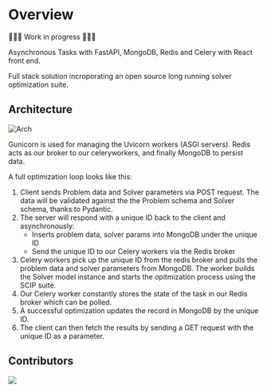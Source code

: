 # Overview

🚧🚧🚧 Work in progress 🚧🚧🚧

Asynchronous Tasks with FastAPI, MongoDB, Redis and Celery with React front end.

Full stack solution incroporating an open source long running solver optimization suite.

## Architecture

![Arch](./docs/arch.drawio.svg)

Gunicorn is used for managing the Uvicorn workers (ASGI servers). Redis acts as our broker to our celeryworkers, and finally MongoDB to persist data.

A full optimization loop looks like this:

1. Client sends Problem data and Solver parameters via POST request. The data will be validated against the the Problem schema and Solver schema, thanks to Pydantic.
2. The server will respond with a unique ID back to the client and asynchronously:
   - Inserts problem data, solver params into MongoDB under the unique ID
   - Send the unique ID to our Celery workers via the Redis broker
3. Celery workers pick up the unique ID from the redis broker and pulls the problem data and solver parameters from MongoDB. The worker builds the Solver model instance and starts the opitmization process using the SCIP suite.
4. Our Celery worker constantly stores the state of the task in our Redis broker which can be polled.
5. A successful optimization updates the record in MongoDB by the unique ID.
6. The client can then fetch the results by sending a GET request with the unique ID as a parameter.

## Contributors

<a href="https://github.com/jmeisele/celery-farm/graphs/contributors">
  <img src="https://contrib.rocks/image?repo=jmeisele/celery-farm" />
</a>
